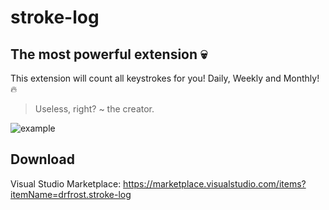# stroke-log

## The most powerful extension 💀
This extension will count all keystrokes for you! Daily, Weekly and Monthly! 🔥


> Useless, right? 
~ the creator.


![example](https://i.imgur.com/5CCvPTO.png "Example")

## Download

Visual Studio Marketplace:
https://marketplace.visualstudio.com/items?itemName=drfrost.stroke-log